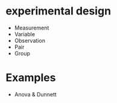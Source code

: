 # experimental design

* Measurement
* Variable
* Observation
* Pair
* Group

# Examples

* Anova & Dunnett